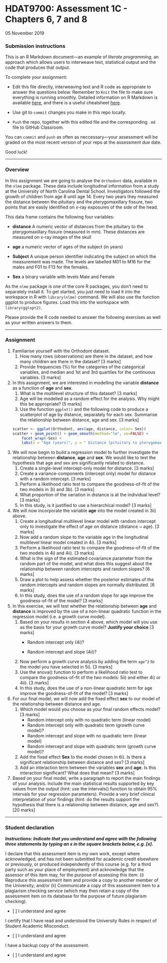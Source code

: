HDAT9700: Assessment 1C - Chapters 6, 7 and 8
================
05 November 2019

### Submission instructions

This is an R Markdown document—an example of *literate programming*, an
approach which allows users to interweave text, statistical output and
the code that produces that output.

To complete your assignment:

  - Edit this file directly, interweaving text and R code as appropriate
    to answer the questions below. Remember to `Knit` the file to make
    sure everything is running smoothly. Detailed information on R
    Markdown is available
    [here](https://rmarkdown.rstudio.com/lesson-1.html), and there is a
    useful cheatsheet
    [here](https://www.rstudio.com/wp-content/uploads/2015/02/rmarkdown-cheatsheet.pdf).

  - Use git to `commit` changes you make in this repo locally.

  - `Push` the repo, together with this edited file and the
    corresponding `.md` file to GitHub Classroom.

You can `commit` and `push` as often as neccessary—your assessment will
be graded on the most recent version of your repo at the assessment due
date.

Good luck\!

-----

### Overview

In this assignment we are going to analyse the `Orthodont` data,
available in the `nlme` package. These data include longitudinal
information from a study at the University of North Carolina Dental
School. Investigators followed the growth of children from age 8 until
age 14. Every two years they measured the distance between the pituitary
and the pterygomaxillary fissure, two points that are easily identified
on x-ray exposures of the side of the head.

This data frame contains the following four variables:

  - **distance** A numeric vector of distances from the pituitary to the
    pterygomaxillary fissure (measured in mm). These distances are
    measured on x-ray images of the skull

  - **age** a numeric vector of ages of the subject (in years)

  - **Subject** A unique person identifier indicating the subject on
    which the measurement was made. The levels are labelled M01 to M16
    for the males and F01 to F13 for the females.

  - **Sex** a binary variable with levels Male and Female

As the `nlme` package is one of the core R packages, you don’t need to
separately install it. To get started, you just need to load it into the
workspace in R with `library(nlme)` command. We will also use the
function ggplot to produce figures. Load this into the workspace with
`library(gglopt2)`.

Please provide the R code needed to answer the following exercises as
well as your written answers to them.

-----

### Assignment

1.  Familiarise yourself with the Orthodont dataset.
    1.  How many rows (observations) are there in the dataset, and how
        many children are there in the dataset? \[3 marks\]
    2.  Provide frequencies (%) for the categories of the categorical
        variables, and median and 1st and 3rd quartiles for the
        continuous variables. \[3 marks\]
2.  In this assignment, we are interested in modelling the variable
    **distance** as a function of **age** and **sex**.
    1)  What is the multilevel structure of this dataset? \[3 marks\]
    2)  Age will be modelled as a random effect for the analysis. Why
        might this be appropriate? \[5 marks\]
    3)  Use the function `ggplot()` and the following code to produce a
        scatterplot of age by distance, separately for each sex.
        Summarise the relationship between distance, age and sex. \[3
        marks\]
    <!-- end list -->
    ``` r
    scatter <- ggplot(Orthodont, aes(age, distance, color= Sex))
    scatter + geom_point() + geom_smooth(method="lm", se=FALSE) + 
        facet_wrap(~Sex) + 
        labs(x = "Age (years)", y = " Distance (pituitary to pterygomaxillary fissure) (mm) ", colour= "Sex")
    ```
3.  We will now begin to build a regression model to further investigate
    the relationship between **distance**, **age** and **sex**. We would
    like to test the hypothesis that age and sex are significantly
    related to distance.
    1)  Create a single-level intercept-only model for distance. \[3
        marks\]
    2)  Create a variance-components (intercept only) model for distance
        with a random intercept. \[3 marks\]
    3)  Perform a likelihood ratio test to compare the goodness-of-fit
        of the two models in 3i) and 3b). \[3 marks\]
    4)  What proportion of the variation in distance is at the
        individual level? \[3 marks\]
    5)  In this study, is it justified to use a hierarchical model? \[3
        marks\]
4.  We will now incorporate the variable **age** into the model created
    in 3ii) above.
    1)  Create a longitudinal multilevel linear model with random
        intercept only to investigate the effect of age on distance
        (distance ~ age). \[3 marks\]
    2)  Now add a random slope to the variable age in the longitudinal
        multilevel linear model created in 4i). \[3 marks\]
    3)  Perform a likelihood ratio test to compare the goodness-of-fit
        of the two models in 4i) and 4ii). \[3 marks\]
    4)  What is the sign of the estimated covariance parameter from the
        random part of the model, and what does this suggest about the
        relationship between random intercepts and random slopes? \[6
        marks\]
    5)  Draw a plot to help assess whether the posterior estimates of
        the random intercepts and random slopes are normally
        distributed. \[6 marks\]
    6)  In this study, does the use of a random slope for age improve
        the goodness-of-fit of the model? \[3 marks\]
5.  In this exercise, we will test whether the relationship between
    **age** and **distance** is improved by the use of a non-linear
    quadratic function in the regression model (i.e. a growth curve
    model).
    1)  Based on your results in section 4 above, which model will you
        use as the basis for your growth curve model? **Justify your
        choice** \[3 marks\]
          - Random intercept only (4i)?
        
          - Random intercept and slope (4ii)?
    2)  Now perform a growth curve analysis by adding the term `age^2`
        to the model you have selected in 5i). \[3 marks\]
    3)  Use the anova() function to perform a likelihood ratio test to
        compare the goodness-of-fit of the two models: 5ii) and either
        4i) or 4ii). \[3 marks\]
    4)  In this study, does the use of a non-linear quadratic term for
        age improve the goodness-of-fit of the model? \[3 marks\]
6.  For our final model, we will now add the fixed effect **sex** to our
    model of the relationship between distance and age.
    1)  Which model would you choose as your final random effects model?
        \[3 marks\]
          - Random intercept only with no quadratic term (linear model)
          - Random intercept only with quadratic term (growth curve
            model)?
          - Random intercept and slope with no quadratic term (linear
            model)
          - Random intercept and slope with quadratic term (growth curve
            model)?
    2)  Add the fixed effect **Sex** to the model chosen in 6i). Is
        there a significant relationship between distance and sex? \[3
        marks\]
    3)  Add an interaction term between the variables **sex** and
        **age**. Is this interaction significant? What does that mean?
        \[3 marks\]
7.  Based on your final model, write a paragraph to report the main
    findings of your analysis. Include the main statistical results
    supported by key values from the output (hint: use the intervals()
    function to obtain 95% intervals for your regression parameters).
    Provide a very brief clinical interpretation of your findings (hint:
    do the results support the hypothesis that there is a relationship
    between distance, age and sex?). \[20 marks\]

-----

### Student declaration

***Instructions: Indicate that you understand and agree with the
following three statements by typing an x in the square brackets below,
e.g. \[x\].***

I declare that this assessment item is my own work, except where
acknowledged, and has not been submitted for academic credit elsewhere
or previously, or produced independently of this course (e.g. for a
third party such as your place of employment) and acknowledge that the
assessor of this item may, for the purpose of assessing this item: (i)
Reproduce this assessment item and provide a copy to another member of
the University; and/or (ii) Communicate a copy of this assessment item
to a plagiarism checking service (which may then retain a copy of the
assessment item on its database for the purpose of future plagiarism
checking).

  - \[ \] I understand and agree

I certify that I have read and understood the University Rules in
respect of Student Academic Misconduct.

  - \[ \] I understand and agree

I have a backup copy of the assessment.

  - \[ \] I understand and agree
